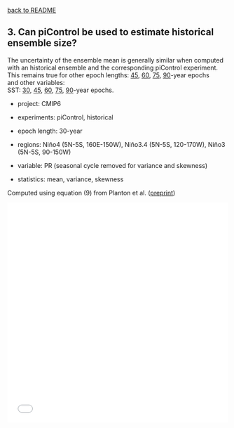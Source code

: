 [back to README](../README.md)

## 3. Can piControl be used to estimate historical ensemble size?
The uncertainty of the ensemble mean is generally similar when computed with an historical ensemble and the corresponding piControl experiment.  
This remains true for other epoch lengths: [45](f5_pr_045.md), [60](f5_pr_060.md), [75](f5_pr_075.md), [90](f5_pr_090.md)-year epochs  
and other variables:  
SST: [30](f5_ts_030.md), [45](f5_ts_045.md), [60](f5_ts_060.md), [75](f5_ts_075.md), [90](f5_ts_090.md)-year epochs.  


- project: CMIP6

- experiments: piControl, historical

- epoch length: 30-year

- regions: Niño4 (5N-5S, 160E-150W), Niño3.4 (5N-5S, 120-170W), Niño3 (5N-5S, 90-150W)

- variable: PR (seasonal cycle removed for variance and skewness)

- statistics: mean, variance, skewness

Computed using equation (9) from Planton et al. ([preprint](https://doi.org/10.22541/essoar.170196744.48068128/v1))


<iframe src="f05_uncertainty_hi_vs_pi_pr_030_year_epoch.pdf" width="100%" height="500" frameborder="0" />

